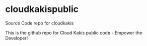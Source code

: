 # cloudkakispublic
Source Code repo for cloudkakis

This is the github repo for Cloud Kakis public code - Empower the Developer!
